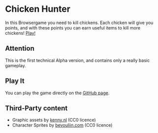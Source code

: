 Chicken Hunter
==============
In this Browsergame you need to kill chickens. Each chicken will give you points, and with these points you can earn useful items to kill more chickens! [Play!](http://jaxidixon.github.io/chicken-hunter)

Attention
---------
This is the first technical Alpha version, and contains only a really basic gameplay.

Play It
-------
You can play the game directly on the [GitHub page](http://jaxidixon.github.io/chicken-hunter).

Third-Party content
-------------------
*	Graphic assets by [kenny.nl](http://kenney.nl/) (CC0 licence)
*	Character Sprites by [bevouliin.com](http://bevouliin.com/) (CC0 licence)
